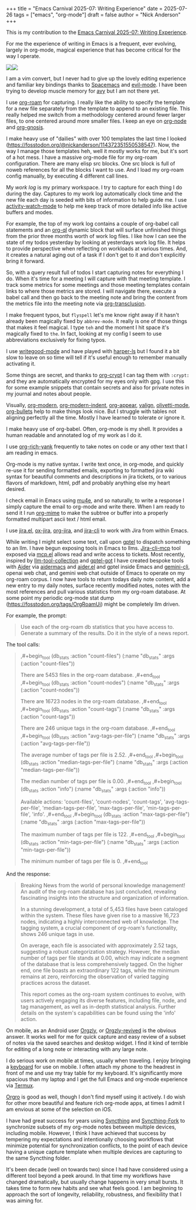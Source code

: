 +++
title = "Emacs Carnival 2025-07: Writing Experience"
date = 2025-07-26
tags = ["emacs", "org-mode"]
draft = false
author = "Nick Anderson"
+++

This is my contribution to the [Emacs Carnival 2025-07: Writing Experience](https://gregnewman.io/blog/emacs-carnival-2025-07-writing-experience/).

For me the experience of writing in Emacs is a frequent, ever evolving, largely in org-mode, magical experience that has become critical for the way I operate.

![](2025-07-25_18-24-44_Screenshot_20250725_182422.png)![](2025-07-25_18-25-30_Screenshot_20250725_182522.png)

I am a vim convert, but I never had to give up the lovely editing experience and familiar key bindings thanks to [Spacemacs](https://github.com/syl20bnr/spacemacs) and [evil-mode](https://github.com/emacs-evil/evil). I have been trying to develop muscle memory for [avy](https://github.com/abo-abo/avy) but I am not there yet.

I use [org-roam](https://www.orgroam.com/) for capturing. I really like the ability to specify the template for a new file separately from the template to append to an existing file. This really helped me switch from a methodology centered around fewer larger files, to one centered around more smaller files. I keep an eye on [org-node](https://github.com/meedstrom/org-node) and [org-gnosis](https://github.com/meedstrom/org-node).

I make heavy use of "dailies" with over 100 templates the last time I looked (<https://fosstodon.org/@nickanderson/114372351550538547>). Now, the way I manage those templates heh, well it mostly works for me, but it's sort of a hot mess. I have a massive org-mode file for my org-roam configuration. There are many elisp src blocks. One src block is full of noweb references for all the blocks I want to use. And I load my org-roam config manually, by executing 4 different call lines.

My _work log_ is my primary workspace. I try to capture for each thing I do during the day. Captures to my work log automatically clock time and the new file each day is seeded with bits of information to help guide me. I use [activity-watch-mode](https://activitywatch.net/) to help me keep track of more detailed info like active buffers and modes.

For example, the top of my work log contains a couple of org-babel call statements and an [org-ql](https://github.com/alphapapa/org-ql) dynamic block that will surface unfinished things from the prior three months worth of work log files. I like how I can see the state of my todos yesterday by looking at yesterdays work log file. It helps to provide perspective when reflecting on workloads at various times. And, it creates a natural aging out of a task if I don't get to it and don't explicitly bring it forward.

So, with a query result full of todos I start capturing notes for everything I do. When it's time for a meeting I will capture with that meeting template. I track some metrics for some meetings and those meeting templates contain links to where those metrics are stored. I will navigate there, execute a babel call and then go back to the meeting note and bring the content from the metrics file into the meeting note via [org-transclusion](https://github.com/nobiot/org-transclusion).

I make frequent typos, but `flyspell` let's me know right away if it hasn't already been magically fixed by `abbrev-mode`. It really is one of those things that makes it feel magical. I type `teh` and the moment I hit space it's magically fixed to `the`. In fact, looking at my config I seem to use abbreviations exclusively for fixing typos.

I use [writegood-mode](https://github.com/bnbeckwith/writegood-mode) and have played with [harper-ls](https://github.com/Automattic/harper/blob/master/harper-ls/README.md) but I found it a bit slow to leave on so time will tell if it's useful enough to remember manually activating it.

Some things are secret, and thanks to [org-crypt](https://orgmode.org/manual/Org-Crypt.html) I can tag them with `:crypt:` and they are automatically encrypted for my eyes only with gpg. I use this for some example snippets that contain secrets and also for private notes in my journal and notes about people.

Visually, [org-modern](https://github.com/minad/org-modern), [org-modern-indent](https://github.com/jdtsmith/org-modern-indent), [org-appear](https://github.com/awth13/org-appear), [valign](https://github.com/casouri/valign), [olivetti-mode](https://github.com/rnkn/olivetti), [org-bullets](https://github.com/sabof/org-bullets) help to make things look nice. But I struggle with tables not aligning perfectly all the time. Mostly I have learned to tolerate or ignore it.

I make heavy use of org-babel. Often, org-mode is my shell. It provides a human readable and annotated log of my work as I do it.

I use [org-rich-yank](https://github.com/unhammer/org-rich-yank) frequently to take notes on code or any other text that I am reading in emacs.

Org-mode is my native syntax. I write text once, in org-mode, and quickly re-use it for sending formatted emails, exporting to formatted jira wiki syntax for beautiful comments and descriptions in jira tickets, or to various flavors of markdown, html, pdf and probably anything else my heart desired.

I check email in Emacs using [mu4e](https://djcbsoftware.nl/code/mu/mu4e/index.html), and so naturally, to write a response I simply capture the email to org-mode and write there. When I am ready to send it I run [org-mime](https://github.com/org-mime/org-mime/) to make the subtree or buffer into a properly formatted multipart ascii text / html email.

I use [jira.el](https://github.com/unmonoqueteclea/jira.el), [ox-jira](https://github.com/stig/ox-jira.el), [org-jira](https://github.com/ahungry/org-jira), and [jira-cli](https://github.com/ankitpokhrel/jira-cli) to work with Jira from within Emacs.

While writing I might select some text, call upon [gptel](https://github.com/karthink/gptel) to dispatch something to an llm. I have begun exposing tools in Emacs to llms. [Jira-cli-mcp](https://github.com/choplin/jira-cli-mcp) tool exposed via [mcp.el](https://github.com/lizqwerscott/mcp.el) allows read and write access to tickets. Most recently, inspired by [llm-tool-collection](https://github.com/skissue/llm-tool-collection) and [gptel-got](https://git.bajsicki.com/phil/gptel-got) I have created bespoke tools with [Aider](https://aider.chat/) via [aidermacs](https://github.com/MatthewZMD/aidermacs) and [aider.el](https://github.com/tninja/aider.el) and gptel inside Emacs and [gemini-cli](https://github.com/google-gemini/gemini-cli), openai web chat, and gemini web chat outside of Emacs to operate on my org-roam corpus. I now have tools to return todays daily note content, add a new entry to my daily notes, surface recently modified notes, notes with the most references and pull various statistics from my org-roam database. At some point my periodic org-mode stat dump (<https://fosstodon.org/tags/OrgRoamUi>) might be completely llm driven.

For example, the prompt:

> Use each of the org-roam db statistics that you have access to.
> Generate a summary of the results. Do it in the style of a news report.

The tool calls:

> ,#+begin<sub>tool</sub> (db<sub>stats</sub> :action "count-files")
> (:name "db<sub>stats</sub>" :args (:action "count-files"))
>
> There are 5453 files in the org-roam database.
> ,#+end<sub>tool</sub>
> ,#+begin<sub>tool</sub> (db<sub>stats</sub> :action "count-nodes")
> (:name "db<sub>stats</sub>" :args (:action "count-nodes"))
>
> There are 16723 nodes in the org-roam database.
> ,#+end<sub>tool</sub>
> ,#+begin<sub>tool</sub> (db<sub>stats</sub> :action "count-tags")
> (:name "db<sub>stats</sub>" :args (:action "count-tags"))
>
> There are 246 unique tags in the org-roam database.
> ,#+end<sub>tool</sub>
> ,#+begin<sub>tool</sub> (db<sub>stats</sub> :action "avg-tags-per-file")
> (:name "db<sub>stats</sub>" :args (:action "avg-tags-per-file"))
>
> The average number of tags per file is 2.52.
> ,#+end<sub>tool</sub>
> ,#+begin<sub>tool</sub> (db<sub>stats</sub> :action "median-tags-per-file")
> (:name "db<sub>stats</sub>" :args (:action "median-tags-per-file"))
>
> The median number of tags per file is 0.00.
> ,#+end<sub>tool</sub>
> ,#+begin<sub>tool</sub> (db<sub>stats</sub> :action "info")
> (:name "db<sub>stats</sub>" :args (:action "info"))
>
> Available actions: 'count-files', 'count-nodes', 'count-tags', 'avg-tags-per-file', 'median-tags-per-file',
> 'max-tags-per-file', 'min-tags-per-file', 'info'.
> ,#+end<sub>tool</sub>
> ,#+begin<sub>tool</sub> (db<sub>stats</sub> :action "max-tags-per-file")
> (:name "db<sub>stats</sub>" :args (:action "max-tags-per-file"))
>
> The maximum number of tags per file is 122.
> ,#+end<sub>tool</sub>
> ,#+begin<sub>tool</sub> (db<sub>stats</sub> :action "min-tags-per-file")
> (:name "db<sub>stats</sub>" :args (:action "min-tags-per-file"))
>
> The minimum number of tags per file is 0.
> ,#+end<sub>tool</sub>

And the response:

> Breaking News from the world of personal knowledge management! An audit of the org-roam database has just concluded, revealing fascinating insights into the structure and organization of information.
>
> In a stunning development, a total of 5,453 files have been cataloged within the system. These files have given rise to a massive 16,723 nodes, indicating a highly interconnected web of knowledge. The tagging system, a crucial component of org-roam's functionality, shows 246 unique tags in use.
>
> On average, each file is associated with approximately 2.52 tags, suggesting a robust categorization strategy. However, the median number of tags per file stands at 0.00, which may indicate a segment of the database that is less comprehensively tagged. On the higher end, one file boasts an extraordinary 122 tags, while the minimum remains at zero, reinforcing the observation of varied tagging practices across the dataset.
>
> This report comes as the org-roam system continues to evolve, with users actively engaging its diverse features, including file, node, and tag management, as well as in-depth statistical analysis. Further details on the system's capabilities can be found using the 'info' action.

On mobile, as an Android user [Orgzly](https://orgzly.com/), or [Orgzly-revived](https://github.com/orgzly-revived/orgzly-android-revived) is the obvious answer. It works well for me for quick capture and easy review of a subset of notes via the saved searches and desktop widget. I find it kind of terrible for editing of a long note or interacting with any large note.

I do serious work on mobile at times, usually when traveling. I enjoy bringing a [keyboard](https://www.lofree.co/products/lofree-flow-the-smoothest-mechanical-keyboard) for use on mobile. I often attach my phone to the headrest in front of me and use my tray table for my keyboard. It's significantly more spacious than my laptop and I get the full Emacs and org-mode experience via [Termux](https://termux.dev/en/).

[Orgro](https://orgro.org/) is good as well, though I don't find myself using it actively. I do wish for other more beautiful and feature rich org-mode apps, at times I admit I am envious at some of the selection on iOS.

I have had great success for years using [Syncthing](https://syncthing.net/downloads/) and [Syncthing-Fork](https://github.com/Catfriend1/syncthing-android) to synchronize subsets of my org-mode notes between multiple devices, including mobile. However, I think I have achieved that success by tempering my expectations and intentionally choosing workflows that minimize potential for synchronization conflicts, to the point of each device having a unique capture template when multiple devices are capturing to the same Syncthing folder.

It's been decade (well on towards two) since I had have considered using a different tool beyond a peek around. In that time my workflows have changed dramatically, but usually change happens in very small bursts. It takes time to form new habits and see what feels good. I am beginning to approach the sort of longevity, reliability, robustness, and flexibility that I was aiming for.
